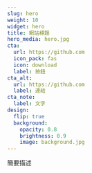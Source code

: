 ```yaml
---
slug: hero
weight: 10
widget: hero
title: 網站標題
hero_media: hero.jpg
cta:
  url: https://github.com
  icon_pack: fas
  icon: download
  label: 按鈕
cta_alt:
  url: https://github.com
  label: 連結
cta_note:
  label: 文字
design:
  flip: true
  background:
    opacity: 0.8
    brightness: 0.9
    image: background.jpg
---
```

簡要描述